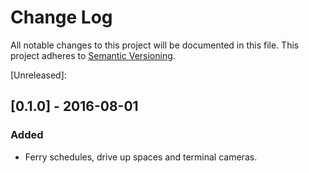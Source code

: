 # Change Log
All notable changes to this project will be documented in this file.
This project adheres to [Semantic Versioning](http://semver.org/).

[Unreleased]: 
## [0.1.0] - 2016-08-01
### Added
* Ferry schedules, drive up spaces and terminal cameras.